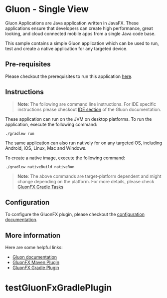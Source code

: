 # Gluon - Single View

Gluon Applications are Java application written in JavaFX.
These applications ensure that developers can create high performance, great looking, and cloud connected mobile apps from a single Java code base.

This sample contains a simple Gluon application which can be used to run, test and create a native application for any targeted device.

## Pre-requisites

Please checkout the prerequisites to run this application [here](https://github.com/gluonhq/gluonfx-maven-plugin#requirements).

## Instructions

> **Note**: The following are command line instructions. For IDE specific instructions please checkout [IDE section](https://docs.gluonhq.com/#_ide) of the Gluon documentation.

These application can run on the JVM on desktop platforms. To run the application, execute the following command:

```
./gradlew run
```

The same application can also run natively for on any targeted OS, including Android, iOS, Linux, Mac and Windows.

To create a native image, execute the following command:

```
./gradlew nativeBuild nativeRun
```

> **Note**: The above commands are target-platform dependent and might change depending on the platform.
For more details, please check
[GluonFX Gradle Tasks](https://github.com/gluonhq/gluonfx-gradle-plugin/#2-tasks)

## Configuration

To configure the GluonFX plugin, please checkout the [configuration documentation](https://docs.gluonhq.com/#_configuration).

## More information

Here are some helpful links:

* [Gluon documentation](https://docs.gluonhq.com/)
* [GluonFX Maven Plugin](https://github.com/gluonhq/gluonfx-maven-plugin)
* [GluonFX Gradle Plugin](https://github.com/gluonhq/gluonfx-gradle-plugin)
# testGluonFxGradlePlugin
